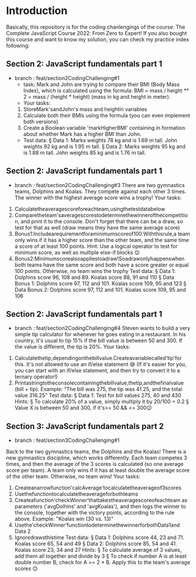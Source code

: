 # Introduction 

Basically, this repository is for the coding chanlengings of the course: The Complete JavaScript Course 2022: From Zero to Expert! If you also bought this course and want to know my solution, you can check my practice index following: 

## Section 2: JavaScript fundamentals part 1
 * branch : feat/section2CodingChallenging#1
    * task: Mark and John are trying to compare their BMI (Body Mass Index), which is calculated using the formula:
    BMI = mass / height ** 2 = mass / (height * height) (mass in kg and height in meter).
    * Your tasks:
    1. StoreMark'sandJohn's mass and heightin variables
    2. Calculate both their BMIs using the formula (you can even implement both
    versions)
    3. Create a Boolean variable 'markHigherBMI' containing in formation about
    whether Mark has a higher BMI than John.
    * Test data:
    § Data 1: Marks weights 78 kg and is 1.69 m tall. John weights 92 kg and is 1.95 m tall.
    § Data 2: Marks weights 95 kg and is 1.88 m tall. John weights 85 kg and is 1.76 m tall.
## Section 2: JavaScript fundamentals part 1
   * branch : feat/section2CodingChallenging#3
   There are two gymnastics teams, Dolphins and Koalas. They compete against each other 3 times. The winner with the highest average score wins a trophy!
Your tasks:
1. Calculatetheaveragescoreforeachteam,usingthetestdatabelow
2. Comparetheteam'saveragescorestodeterminethewinnerofthecompetition,
and print it to the console. Don't forget that there can be a draw, so test for that
as well (draw means they have the same average score)
3. Bonus1:Includearequirementforaminimumscoreof100.Withthisrule,a
team only wins if it has a higher score than the other team, and the same time a score of at least 100 points. Hint: Use a logical operator to test for minimum score, as well as multiple else-if blocks 😉
4. Bonus2:Minimumscorealsoappliestoadraw!Soadrawonlyhappenswhen both teams have the same score and both have a score greater or equal 100 points. Otherwise, no team wins the trophy
Test data:
§ Data 1: Dolphins score 96, 108 and 89. Koalas score 88, 91 and 110
§ Data Bonus 1: Dolphins score 97, 112 and 101. Koalas score 109, 95 and 123 § Data Bonus 2: Dolphins score 97, 112 and 101. Koalas score 109, 95 and 106

## Section 2: JavaScript fundamentals part 1
* branch : feat/section2CodingChallenging#4
Steven wants to build a very simple tip calculator for whenever he goes eating in a restaurant. In his country, it's usual to tip 15% if the bill value is between 50 and 300. If the value is different, the tip is 20%.
Your tasks:
1. Calculatethetip,dependingonthebillvalue.Createavariablecalled'tip'for this. It's not allowed to use an if/else statement 😅 (If it's easier for you, you can start with an if/else statement, and then try to convert it to a ternary operator!)
2. Printastringtotheconsolecontainingthebillvalue,thetip,andthefinalvalue (bill + tip). Example: “The bill was 275, the tip was 41.25, and the total value 316.25”
Test data:
§ Data 1: Test for bill values 275, 40 and 430 Hints:
§ To calculate 20% of a value, simply multiply it by 20/100 = 0.2 § Value X is between 50 and 300, if it's>= 50 && <= 300😉


## Section 3: JavaScript fundamentals part 2
* branch : feat/section3CodingChallenging#1

Back to the two gymnastics teams, the Dolphins and the Koalas! There is a new gymnastics discipline, which works differently.
Each team competes 3 times, and then the average of the 3 scores is calculated (so one average score per team).
A team only wins if it has at least double the average score of the other team. Otherwise, no team wins!
Your tasks:
1. Createanarrowfunction'calcAverage'tocalculatetheaverageof3scores
2. Usethefunctiontocalculatetheaverageforbothteams
3. Createafunction'checkWinner'thattakestheaveragescoreofeachteam
as parameters ('avgDolhins' and 'avgKoalas'), and then logs the winner to the console, together with the victory points, according to the rule above. Example: "Koalas win (30 vs. 13)"
4. Usethe'checkWinner'functiontodeterminethewinnerforbothData1and Data 2
5. Ignoredrawsthistime
Test data:
§ Data 1: Dolphins score 44, 23 and 71. Koalas score 65, 54 and 49 § Data 2: Dolphins score 85, 54 and 41. Koalas score 23, 34 and 27
Hints:
§ To calculate average of 3 values, add them all together and divide by 3
§ To check if number A is at least double number B, check for A >= 2 * B.
Apply this to the team's average scores 😉